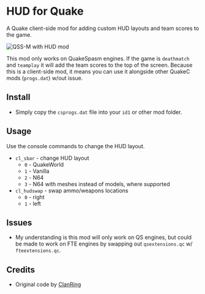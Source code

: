 # HUD for Quake

A Quake client-side mod for adding custom HUD layouts and team scores to the game.

![QSS-M with HUD mod](https://i.imgur.com/uPsTKCv.jpg)

This mod only works on QuakeSpasm engines.  If the game is ``deathmatch`` and ``teamplay`` it will add the team scores to the top of the screen.  Because this is a client-side mod, it means you can use it alongside other QuakeC mods (``progs.dat``) w/out issue.

## Install

- Simply copy the ``csprogs.dat`` file into your ``id1`` or other mod folder.

## Usage

Use the console commands to change the HUD layout.

- ``cl_sbar`` - change HUD layout
    - ``0`` - QuakeWorld
    - ``1`` - Vanilla
    - ``2`` - N64
    - ``3`` - N64 with meshes instead of models, where supported
- ``cl_hudswap`` - swap ammo/weapons locations
    - ``0`` - right
    - ``1`` - left

## Issues

- My understanding is this mod will only work on QS engines, but could be made to work on FTE engines by swapping out ``qsextensions.qc`` w/ ``fteextensions.qc``.

## Credits

- Original code by [ClanRing](https://github.com/quakeone/crmod-plus)